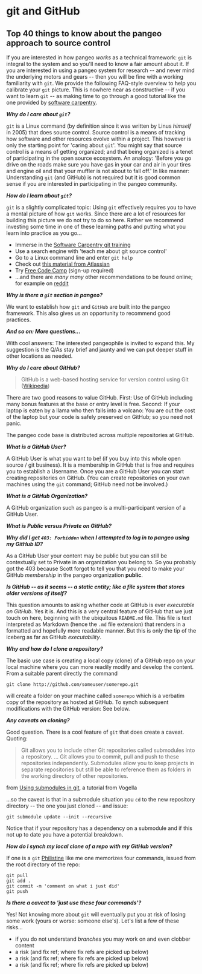 # git and GitHub 

## Top 40 things to know about the pangeo approach to source control

If you are interested in how pangeo *works* as a technical framework: `git` is integral to the system
and so you'll need to know a fair amount about it. If you are interested in using a pangeo system for
research -- and never mind the underlying motors and gears -- then you will be fine with a working 
familiarity with `git`. We provide the following FAQ-style overview to help you calibrate your `git` picture.
This is nowhere near as constructive -- if you want to learn `git` -- as making time to go through a good
tutorial like the one provided by [software carpentry](https://swcarpentry.github.io/git-novice/).

***Why do I care about `git`?***

`git` is a Linux command (by definition since it was written by Linus *himself* in 2005) that does source control. 
Source control is a means of tracking how software and other resources evolve within a project. This however is only
the starting point for 'caring about `git`'. You might say that source control is a means of getting organized; and
that being organized is a tenet of participating in the open source ecosystem. An analogy: 
'Before you go drive on the roads make sure you have gas in your car and air in your tires and engine oil and that 
your muffler is not about to fall off.' In like manner: Understanding `git` (and GitHub) is not required but it 
is good common sense if you are interested in participating in the pangeo community.

***How do I learn about `git`?***

`git` is a slightly complicated topic: Using `git` effectively requires you to have a mental picture of how 
`git` works. Since there are a lot of resources for building this picture we do not try to do so here. Rather 
we recommend investing some time in one of these learning paths and putting what you learn into practice as you go... 

- Immerse in the [Software Carpentry git training](https://swcarpentry.github.io/git-novice/)
- Use a search engine with 'teach me about git source control'
- Go to a Linux command line and enter `git help`
- Check out [this material from Atlassian](https://www.atlassian.com/git/tutorials/what-is-git)
- Try [Free Code Camp](http://freecodecamp.org) (sign-up required)
- ...and there are *many many* other recommendations to be found online; for example on 
[reddit](https://www.reddit.com/r/learnprogramming/comments/66u0v7/what_is_the_best_tutorial_to_learn_both_gitgithub/)

***Why is there a `git` section in pangeo?***

We want to establish how `git` and `GitHub` are built into the pangeo framework. This also gives us
an opportunity to recommend good practices. 

***And so on: More questions...***

With cool answers: The interested pangeophile is invited to expand this. My suggestion is the Q/As stay brief
and jaunty and we can put deeper stuff in other locations as needed.

***Why do I care about GitHub?***

> GitHub is a web-based hosting service for version control using Git ([Wikipedia](https://en.wikipedia.org/wiki/GitHub))

There are two good reasons to value GitHub. First: Use of GitHub including many bonus features
at the base or entry level is free. Second: If your laptop is eaten by a llama who then falls 
into a volcano: You are out the cost of the laptop but your code is safely preserved on GitHub; 
so you need not panic.

The pangeo code base is distributed across multiple repositories at GitHub. 

***What is a GitHub User?***

A GitHub User is what you want to be! (if you buy into this whole open source / git business). It is a membership
in GitHub that is free and requires you to establish a Username. Once you are a GitHub User you can start creating 
repositories on GitHub. (You can create repositories on your own machines using the `git` command; GitHub need not be involved.)


***What is a GitHub Organization?***

A GitHub organization such as pangeo is a multi-participant version of a GitHub User.  


***What is Public versus Private on GitHub?***


***Why did I get `403: Forbidden` when I attempted to log in to pangeo using my GitHub ID?***

As a GitHub User your content may be public but you can still be contextually set to Private
in an organization you belong to. So you probably got the 403 because Scott forgot to tell you that 
you need to make your GitHub *membership* in the pangeo organization **public**. 

***Is GitHub -- as it seems -- a static entity; like a file system that stores older versions of itself?***

This question amounts to asking whether code at GitHub is ever *executable on GitHub*. Yes it is. And this 
is a very central feature of GitHub that we just touch on here, beginning with the ubiquitous `README.md` 
file. This file is text interpreted as Markdown (hence the `.md` file extension) that renders in a
formatted and hopefully more readable manner. But this is only the tip of the iceberg as far as 
GitHub *executability*. 


***Why and how do I clone a repository?***

The basic use case is creating a local copy (clone) of a GitHub repo on your local machine where you can
more readily modify and develop the content. From a suitable parent directly the command 

```
git clone http://github.com/someuser/somerepo.git
``` 

will create a folder on your machine called `somerepo` which is a verbatim copy of the repository as hosted at 
GitHub. To synch subsequent modifications with the GitHub version: See below. 

***Any caveats on cloning?***

Good question. There is a cool feature of `git` that does create a caveat. Quoting: 

> Git allows you to include other Git repositories called submodules into a repository. ... Git allows 
you to commit, pull and push to these repositories independently. Submodules allow you to keep projects 
in separate repositories but still be able to reference them as folders in the working directory of 
other repositories.

from 
[Using submodules in git](https://www.vogella.com/tutorials/GitSubmodules/article.html),
a tutorial from Vogella

...so the caveat is that in a submodule situation you `cd` to the new repository directory -- the one
you just cloned -- and issue:

```
git submodule update --init --recursive
```

Notice that if your repository has a dependency on a submodule and
if this not up to date you have a potential breakdown. 

***How do I synch my local clone of a repo with my GitHub version?***

If one is a `git` [Philistine](https://en.wikipedia.org/wiki/Philistinism) like me
one memorizes four commands, issued from the root directory of the repo:

```
git pull
git add .
git commit -m 'comment on what i just did'
git push
```

***Is there a caveat to 'just use these four commands'?***

Yes! Not knowing more about `git` will eventually put you at risk of losing
some work (yours or worse: someone else's). Let's list a few of these risks...

- if you do not understand *branches* you may work on and even clobber content 
- a risk (and fix ref; where fix refs are picked up below)
- a risk (and fix ref; where fix refs are picked up below)
- a risk (and fix ref; where fix refs are picked up below)

